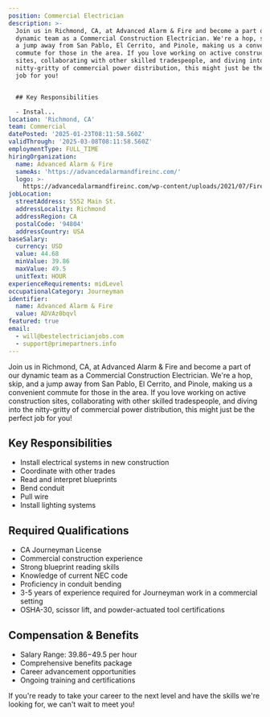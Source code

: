 ```yaml
---
position: Commercial Electrician
description: >-
  Join us in Richmond, CA, at Advanced Alarm & Fire and become a part of our
  dynamic team as a Commercial Construction Electrician. We're a hop, skip, and
  a jump away from San Pablo, El Cerrito, and Pinole, making us a convenient
  commute for those in the area. If you love working on active construction
  sites, collaborating with other skilled tradespeople, and diving into the
  nitty-gritty of commercial power distribution, this might just be the perfect
  job for you!


  ## Key Responsibilities

  - Instal...
location: 'Richmond, CA'
team: Commercial
datePosted: '2025-01-23T08:11:58.560Z'
validThrough: '2025-03-08T08:11:58.560Z'
employmentType: FULL_TIME
hiringOrganization:
  name: Advanced Alarm & Fire
  sameAs: 'https://advancedalarmandfireinc.com/'
  logo: >-
    https://advancedalarmandfireinc.com/wp-content/uploads/2021/07/Fire-Safety-System-Orange-County-Los-Angeles-CA.png
jobLocation:
  streetAddress: 5552 Main St.
  addressLocality: Richmond
  addressRegion: CA
  postalCode: '94804'
  addressCountry: USA
baseSalary:
  currency: USD
  value: 44.68
  minValue: 39.86
  maxValue: 49.5
  unitText: HOUR
experienceRequirements: midLevel
occupationalCategory: Journeyman
identifier:
  name: Advanced Alarm & Fire
  value: ADVAz0bqvl
featured: true
email:
  - will@bestelectricianjobs.com
  - support@primepartners.info
---
```




Join us in Richmond, CA, at Advanced Alarm & Fire and become a part of our dynamic team as a Commercial Construction Electrician. We're a hop, skip, and a jump away from San Pablo, El Cerrito, and Pinole, making us a convenient commute for those in the area. If you love working on active construction sites, collaborating with other skilled tradespeople, and diving into the nitty-gritty of commercial power distribution, this might just be the perfect job for you!

## Key Responsibilities
- Install electrical systems in new construction
- Coordinate with other trades
- Read and interpret blueprints
- Bend conduit
- Pull wire
- Install lighting systems

## Required Qualifications
- CA Journeyman License
- Commercial construction experience
- Strong blueprint reading skills
- Knowledge of current NEC code
- Proficiency in conduit bending
- 3-5 years of experience required for Journeyman work in a commercial setting
- OSHA-30, scissor lift, and powder-actuated tool certifications

## Compensation & Benefits
- Salary Range: $39.86-$49.5 per hour
- Comprehensive benefits package
- Career advancement opportunities
- Ongoing training and certifications

If you're ready to take your career to the next level and have the skills we're looking for, we can't wait to meet you!
